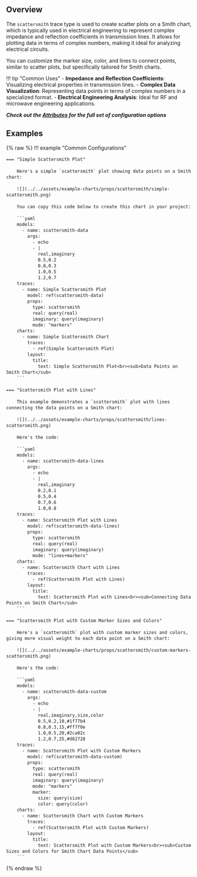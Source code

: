 
## Overview

The `scattersmith` trace type is used to create scatter plots on a Smith chart, which is typically used in electrical engineering to represent complex impedance and reflection coefficients in transmission lines. It allows for plotting data in terms of complex numbers, making it ideal for analyzing electrical circuits.

You can customize the marker size, color, and lines to connect points, similar to scatter plots, but specifically tailored for Smith charts.

!!! tip "Common Uses"
    - **Impedance and Reflection Coefficients**: Visualizing electrical properties in transmission lines.
    - **Complex Data Visualization**: Representing data points in terms of complex numbers in a specialized format.
    - **Electrical Engineering Analysis**: Ideal for RF and microwave engineering applications.

_**Check out the [Attributes](../configuration/Trace/Props/Scattersmith/#attributes) for the full set of configuration options**_

## Examples

{% raw %}
!!! example "Common Configurations"

    === "Simple Scattersmith Plot"

        Here's a simple `scattersmith` plot showing data points on a Smith chart:

        ![](../../assets/example-charts/props/scattersmith/simple-scattersmith.png)

        You can copy this code below to create this chart in your project:

        ```yaml
        models:
          - name: scattersmith-data
            args:
              - echo
              - |
                real,imaginary
                0.5,0.2
                0.8,0.3
                1.0,0.5
                1.2,0.7
        traces:
          - name: Simple Scattersmith Plot
            model: ref(scattersmith-data)
            props:
              type: scattersmith
              real: query(real)
              imaginary: query(imaginary)
              mode: "markers"
        charts:
          - name: Simple Scattersmith Chart
            traces:
              - ref(Simple Scattersmith Plot)
            layout:
              title:
                text: Simple Scattersmith Plot<br><sub>Data Points on Smith Chart</sub>
        ```

    === "Scattersmith Plot with Lines"

        This example demonstrates a `scattersmith` plot with lines connecting the data points on a Smith chart:

        ![](../../assets/example-charts/props/scattersmith/lines-scattersmith.png)

        Here's the code:

        ```yaml
        models:
          - name: scattersmith-data-lines
            args:
              - echo
              - |
                real,imaginary
                0.2,0.1
                0.5,0.4
                0.7,0.6
                1.0,0.8
        traces:
          - name: Scattersmith Plot with Lines
            model: ref(scattersmith-data-lines)
            props:
              type: scattersmith
              real: query(real)
              imaginary: query(imaginary)
              mode: "lines+markers"
        charts:
          - name: Scattersmith Chart with Lines
            traces:
              - ref(Scattersmith Plot with Lines)
            layout:
              title:
                text: Scattersmith Plot with Lines<br><sub>Connecting Data Points on Smith Chart</sub>
        ```

    === "Scattersmith Plot with Custom Marker Sizes and Colors"

        Here's a `scattersmith` plot with custom marker sizes and colors, giving more visual weight to each data point on a Smith chart:

        ![](../../assets/example-charts/props/scattersmith/custom-markers-scattersmith.png)

        Here's the code:

        ```yaml
        models:
          - name: scattersmith-data-custom
            args:
              - echo
              - |
                real,imaginary,size,color
                0.5,0.2,10,#1f77b4
                0.8,0.3,15,#ff7f0e
                1.0,0.5,20,#2ca02c
                1.2,0.7,25,#d62728
        traces:
          - name: Scattersmith Plot with Custom Markers
            model: ref(scattersmith-data-custom)
            props:
              type: scattersmith
              real: query(real)
              imaginary: query(imaginary)
              mode: "markers"
              marker:
                size: query(size)
                color: query(color)
        charts:
          - name: Scattersmith Chart with Custom Markers
            traces:
              - ref(Scattersmith Plot with Custom Markers)
            layout:
              title:
                text: Scattersmith Plot with Custom Markers<br><sub>Custom Sizes and Colors for Smith Chart Data Points</sub>
        ```

{% endraw %}
